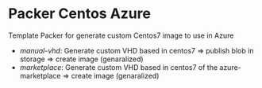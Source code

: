 # Packer Centos Azure
Template Packer for generate custom Centos7 image to use in Azure

 - *manual-vhd*: Generate custom VHD based in centos7  => publish blob in storage => create image (genaralized)
 - *marketplace*: Generate custom VHD based in centos7 of the azure-marketplace  => create image (genaralized)
